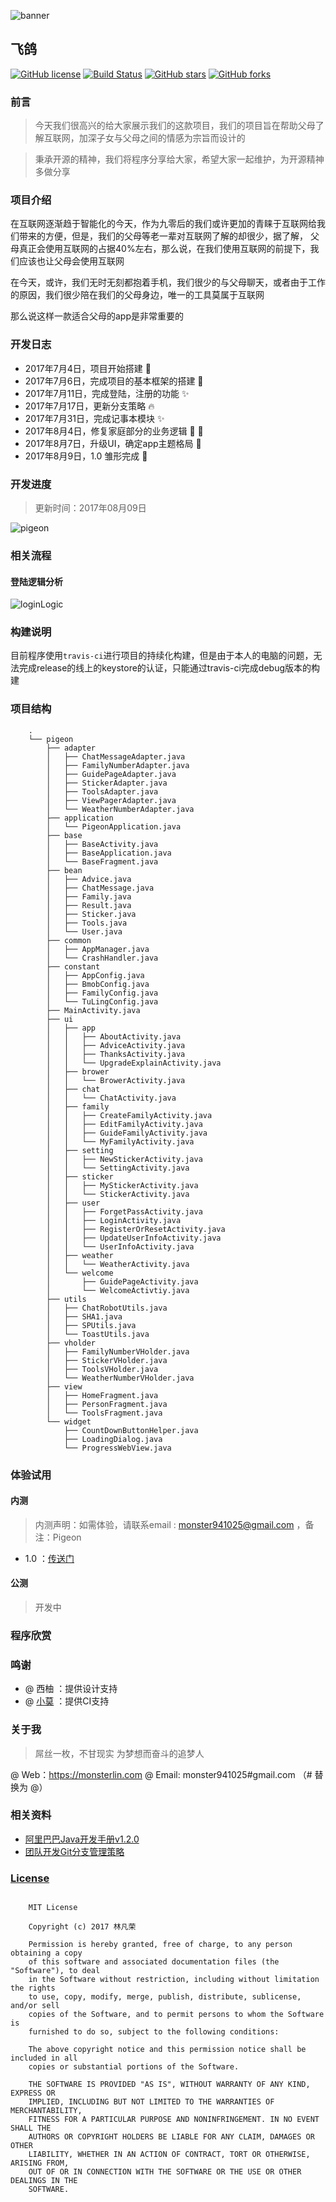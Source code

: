 ![banner](http://oszh5svp5.bkt.clouddn.com/pigeon_banner_show.png)

## 飞鸽

[![GitHub license](https://img.shields.io/badge/license-MIT-blue.svg)](https://raw.githubusercontent.com/monsterLin/Pigeon/master/LICENSE)
[![Build Status](https://travis-ci.org/monsterLin/Pigeon.svg?branch=master)](https://travis-ci.org/monsterLin/Pigeon)
[![GitHub stars](https://img.shields.io/github/stars/monsterLin/Pigeon.svg?style=social&label=Stars)](https://github.com/monsterLin/Pigeon/stargazers)
[![GitHub forks](https://img.shields.io/github/forks/monsterLin/Pigeon.svg?style=social&label=Fork)](https://github.com/monsterLin/Pigeon/network)

### 前言

> 今天我们很高兴的给大家展示我们的这款项目，我们的项目旨在帮助父母了解互联网，加深子女与父母之间的情感为宗旨而设计的

> 秉承开源的精神，我们将程序分享给大家，希望大家一起维护，为开源精神多做分享

### 项目介绍

在互联网逐渐趋于智能化的今天，作为九零后的我们或许更加的青睐于互联网给我们带来的方便，但是，我们的父母等老一辈对互联网了解的却很少，据了解，
父母真正会使用互联网的占据40%左右，那么说，在我们使用互联网的前提下，我们应该也让父母会使用互联网

在今天，或许，我们无时无刻都抱着手机，我们很少的与父母聊天，或者由于工作的原因，我们很少陪在我们的父母身边，唯一的工具莫属于互联网

那么说这样一款适合父母的app是非常重要的

### 开发日志

- 2017年7月4日，项目开始搭建 :tada:
- 2017年7月6日，完成项目的基本框架的搭建 :art:
- 2017年7月11日，完成登陆，注册的功能 :sparkles:
- 2017年7月17日，更新分支策略 :fire:
- 2017年7月31日，完成记事本模块 :sparkles:
- 2017年8月4日，修复家庭部分的业务逻辑 :art: :bug:
- 2017年8月7日，升级UI，确定app主题格局 :lipstick:
- 2017年8月9日，1.0 雏形完成 :bookmark:

### 开发进度

> 更新时间：2017年08月09日

![pigeon](http://oszh5svp5.bkt.clouddn.com/pigeon_progress.png)

### 相关流程

#### 登陆逻辑分析

![loginLogic](http://oszh5svp5.bkt.clouddn.com/pigeon_login_anylise.png)

### 构建说明

目前程序使用`travis-ci`进行项目的持续化构建，但是由于本人的电脑的问题，无法完成release的线上的keystore的认证，只能通过travis-ci完成debug版本的构建

### 项目结构

```
    .
    └── pigeon
        ├── adapter
        │   ├── ChatMessageAdapter.java
        │   ├── FamilyNumberAdapter.java
        │   ├── GuidePageAdapter.java
        │   ├── StickerAdapter.java
        │   ├── ToolsAdapter.java
        │   ├── ViewPagerAdapter.java
        │   └── WeatherNumberAdapter.java
        ├── application
        │   └── PigeonApplication.java
        ├── base
        │   ├── BaseActivity.java
        │   ├── BaseApplication.java
        │   └── BaseFragment.java
        ├── bean
        │   ├── Advice.java
        │   ├── ChatMessage.java
        │   ├── Family.java
        │   ├── Result.java
        │   ├── Sticker.java
        │   ├── Tools.java
        │   └── User.java
        ├── common
        │   ├── AppManager.java
        │   └── CrashHandler.java
        ├── constant
        │   ├── AppConfig.java
        │   ├── BmobConfig.java
        │   ├── FamilyConfig.java
        │   └── TuLingConfig.java
        ├── MainActivity.java
        ├── ui
        │   ├── app
        │   │   ├── AboutActivity.java
        │   │   ├── AdviceActivity.java
        │   │   ├── ThanksActivity.java
        │   │   └── UpgradeExplainActivity.java
        │   ├── brower
        │   │   └── BrowerActivity.java
        │   ├── chat
        │   │   └── ChatActivity.java
        │   ├── family
        │   │   ├── CreateFamilyActivity.java
        │   │   ├── EditFamilyActivity.java
        │   │   ├── GuideFamilyActivity.java
        │   │   └── MyFamilyActivity.java
        │   ├── setting
        │   │   ├── NewStickerActivity.java
        │   │   └── SettingActivity.java
        │   ├── sticker
        │   │   ├── MyStickerActivity.java
        │   │   └── StickerActivity.java
        │   ├── user
        │   │   ├── ForgetPassActivity.java
        │   │   ├── LoginActivity.java
        │   │   ├── RegisterOrResetActivity.java
        │   │   ├── UpdateUserInfoActivity.java
        │   │   └── UserInfoActivity.java
        │   ├── weather
        │   │   └── WeatherActivity.java
        │   └── welcome
        │       ├── GuidePageActivity.java
        │       └── WelcomeActivtiy.java
        ├── utils
        │   ├── ChatRobotUtils.java
        │   ├── SHA1.java
        │   ├── SPUtils.java
        │   └── ToastUtils.java
        ├── vholder
        │   ├── FamilyNumberVHolder.java
        │   ├── StickerVHolder.java
        │   ├── ToolsVHolder.java
        │   └── WeatherNumberVHolder.java
        ├── view
        │   ├── HomeFragment.java
        │   ├── PersonFragment.java
        │   └── ToolsFragment.java
        └── widget
            ├── CountDownButtonHelper.java
            ├── LoadingDialog.java
            └── ProgressWebView.java

```

### 体验试用

#### 内测

> 内测声明：如需体验，请联系email : monster941025@gmail.com ，备注：Pigeon

- 1.0 ：[传送门](https://fir.im/Pigeon)

#### 公测

> 开发中


### 程序欣赏

### 鸣谢

- @ 西柚 ：提供设计支持
- @ [小莫](https://github.com/xiaomoinfo) ：提供CI支持

### 关于我

> 屌丝一枚，不甘现实
> 为梦想而奋斗的追梦人

@ Web：https://monsterlin.com
@ Email: monster941025#gmail.com （# 替换为 @）

### 相关资料

- [阿里巴巴Java开发手册v1.2.0](http://files.monsterlin.com/%E9%98%BF%E9%87%8C%E5%B7%B4%E5%B7%B4Java%E5%BC%80%E5%8F%91%E6%89%8B%E5%86%8Cv1.2.0.pdf)
- [团队开发Git分支管理策略](https://helei112g.github.io/2017/04/14/%E5%9B%A2%E9%98%9F%E5%BC%80%E5%8F%91Git%E5%88%86%E6%94%AF%E7%AE%A1%E7%90%86%E7%AD%96%E7%95%A5/)


### [License](https://github.com/monsterLin/Pigeon/blob/master/LICENSE)

```

    MIT License

    Copyright (c) 2017 林凡荣

    Permission is hereby granted, free of charge, to any person obtaining a copy
    of this software and associated documentation files (the "Software"), to deal
    in the Software without restriction, including without limitation the rights
    to use, copy, modify, merge, publish, distribute, sublicense, and/or sell
    copies of the Software, and to permit persons to whom the Software is
    furnished to do so, subject to the following conditions:

    The above copyright notice and this permission notice shall be included in all
    copies or substantial portions of the Software.

    THE SOFTWARE IS PROVIDED "AS IS", WITHOUT WARRANTY OF ANY KIND, EXPRESS OR
    IMPLIED, INCLUDING BUT NOT LIMITED TO THE WARRANTIES OF MERCHANTABILITY,
    FITNESS FOR A PARTICULAR PURPOSE AND NONINFRINGEMENT. IN NO EVENT SHALL THE
    AUTHORS OR COPYRIGHT HOLDERS BE LIABLE FOR ANY CLAIM, DAMAGES OR OTHER
    LIABILITY, WHETHER IN AN ACTION OF CONTRACT, TORT OR OTHERWISE, ARISING FROM,
    OUT OF OR IN CONNECTION WITH THE SOFTWARE OR THE USE OR OTHER DEALINGS IN THE
    SOFTWARE.

```
